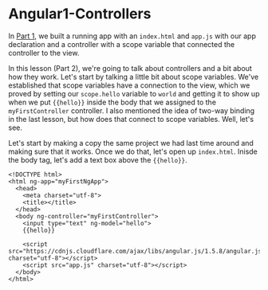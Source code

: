 # Angular1-Controllers

In [Part 1](https://github.com/WalkthroughJS/Angular1-part1-GettingStarted), we built a running app with an `index.html` and `app.js` with our app declaration and a controller with a scope variable that connected the controller to the view.

In this lesson (Part 2), we're going to talk about controllers and a bit about how they work. Let's start by talking a little bit about scope variables. We've established that scope variables have a connection to the view, which we proved by setting our `scope.hello` variable to `world` and getting it to show up when we put `{{hello}}` inside the body that we assigned to the `myFirstController` controller. I also mentioned the idea of two-way binding in the last lesson, but how does that connect to scope variables. Well, let's see. 

Let's start by making a copy the same project we had last time around and making sure that it works. Once we do that, let's open up `index.html`. Inisde the body tag, let's add a text box above the `{{hello}}`.

```text
<!DOCTYPE html>
<html ng-app="myFirstNgApp">
  <head>
    <meta charset="utf-8">
    <title></title>
  </head>
  <body ng-controller="myFirstController">
    <input type="text" ng-model="hello">
    {{hello}}
    
    <script src="https://cdnjs.cloudflare.com/ajax/libs/angular.js/1.5.8/angular.js" charset="utf-8"></script>
    <script src="app.js" charset="utf-8"></script>
  </body>
</html>
```
